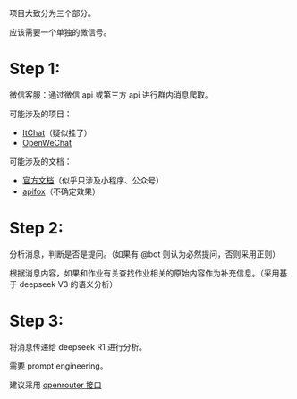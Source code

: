 项目大致分为三个部分。

应该需要一个单独的微信号。

# Step 1: 
微信客服：通过微信 api 或第三方 api 进行群内消息爬取。

可能涉及的项目：
- [ItChat](https://github.com/littlecodersh/ItChat)（疑似挂了）
- [OpenWeChat](https://github.com/eatmoreapple/openwechat)

可能涉及的文档：
- [官方文档](https://chatbot.weixin.qq.com/)（似乎只涉及小程序、公众号）
- [apifox](https://www.apifox.cn/apidoc/shared-71b9855b-693c-48fc-858b-cde2c5afe5a8/doc-1674150)（不确定效果）

# Step 2:
分析消息，判断是否是提问。（如果有 @bot 则认为必然提问，否则采用正则）

根据消息内容，如果和作业有关查找作业相关的原始内容作为补充信息。（采用基于 deepseek V3 的语义分析）

# Step 3:
将消息传递给 deepseek R1 进行分析。

需要 prompt engineering。

建议采用 [openrouter 接口](https://openrouter.ai/)

